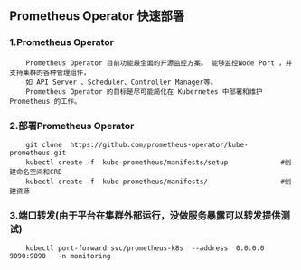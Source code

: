 ## Prometheus Operator 快速部署


### 1.Prometheus Operator
```
    Prometheus Operator 目前功能最全面的开源监控方案。 能够监控Node Port ，并支持集群的各种管理组件，
    如 API Server 、Scheduler、Controller Manager等。
    Prometheus Operator 的目标是尽可能简化在 Kubernetes 中部署和维护 Prometheus 的工作。
```
### 2.部署Prometheus Operator
```
    git clone  https://github.com/prometheus-operator/kube-prometheus.git
    kubectl create -f  kube-prometheus/manifests/setup             #创建命名空间和CRD
    kubectl create -f  kube-prometheus/manifests/                  #创建资源
```
### 3.端口转发(由于平台在集群外部运行，没做服务暴露可以转发提供测试)
```
    kubectl port-forward svc/prometheus-k8s  --address  0.0.0.0  9090:9090   -n monitoring
```

